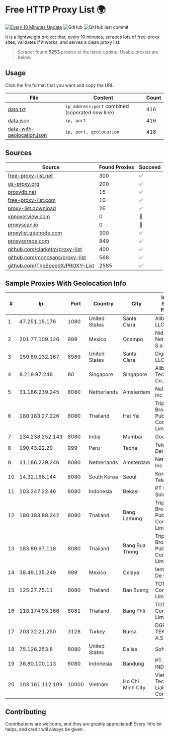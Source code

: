 
# Free HTTP Proxy List 🌍

[![Every 10 Minutes Update](https://github.com/mertguvencli/http-proxy-list/actions/workflows/main.yml/badge.svg?branch=main)](https://github.com/mertguvencli/http-proxy-list/actions/workflows/main.yml)
![GitHub](https://img.shields.io/github/license/mertguvencli/http-proxy-list)
![GitHub last commit](https://img.shields.io/github/last-commit/mertguvencli/http-proxy-list)

It is a lightweight project that, every 10 minutes, scrapes lots of free-proxy sites, validates if it works, and serves a clean proxy list.


> Scraper found **5253** proxies at the latest update. Usable proxies are below.

## Usage

Click the file format that you want and copy the URL.


|File|Content|Count|
|----|-------|-----|
|[data.txt](https://raw.githubusercontent.com/mertguvencli/http-proxy-list/main/proxy-list/data.txt)|`ip_address:port` combined (seperated new line)|416|
|[data.json](https://raw.githubusercontent.com/mertguvencli/http-proxy-list/main/proxy-list/data.json)|`ip, port`|416|
|[data-with-geolocation.json](https://raw.githubusercontent.com/mertguvencli/http-proxy-list/main/proxy-list/data-with-geolocation.json)|`ip, port, geolocation`|416|

## Sources

|Source|Found Proxies|Succeed|
|------|-------------|-------|
|[free-proxy-list.net](https://free-proxy-list.net)|300|✅|
|[us-proxy.org](https://www.us-proxy.org)|200|✅|
|[proxydb.net](http://proxydb.net)|15|✅|
|[free-proxy-list.com](https://free-proxy-list.com/?page=&port=&type%5B%5D=http&type%5B%5D=https&up_time=0&search=Search)|10|✅|
|[proxy-list.download](https://www.proxy-list.download/HTTP)|26|✅|
|[vpnoverview.com](https://vpnoverview.com/privacy/anonymous-browsing/free-proxy-servers)|0|🚫|
|[proxyscan.io](https://www.proxyscan.io)|0|🚫|
|[proxylist.geonode.com](https://proxylist.geonode.com/api/proxy-list?limit=300&page=1&sort_by=lastChecked&sort_type=desc&protocols=http,https)|300|✅|
|[proxyscrape.com](https://api.proxyscrape.com/v2/?request=displayproxies&protocol=http&timeout=10000&country=all&ssl=all&anonymity=all)|849|✅|
|[github.com/clarketm/proxy-list](https://raw.githubusercontent.com/clarketm/proxy-list/master/proxy-list-raw.txt)|400|✅|
|[github.com/monosans/proxy-list](https://raw.githubusercontent.com/monosans/proxy-list/main/proxies/http.txt)|568|✅|
|[github.com/TheSpeedX/PROXY-List](https://raw.githubusercontent.com/TheSpeedX/PROXY-List/master/http.txt)|2585|✅|


## Sample Proxies With Geolocation Info

|#|Ip|Port|Country|City|Internet Service Provider|
|-|--|----|-------|----|-------------------------|
|1|47.251.15.176|1080|United States|Santa Clara|Alibaba.com LLC|
|2|201.77.109.126|999|Mexico|Ocampo|Nidix Networks S.a. De C.V.|
|3|159.89.132.167|8989|United States|Santa Clara|DigitalOcean, LLC|
|4|8.219.97.248|80|Singapore|Singapore|Alibaba (US) Technology Co., Ltd.|
|5|31.186.239.245|8080|Netherlands|Amsterdam|NetSkope Inc|
|6|180.183.27.226|8080|Thailand|Hat Yai|Triple T Broadband Public Company Limited|
|7|134.238.252.143|8080|India|Mumbai|Google LLC|
|8|190.43.92.20|999|Peru|Tacna|Telefonica Del Peru|
|9|31.186.239.246|8080|Netherlands|Amsterdam|NetSkope Inc|
|10|14.32.188.144|8080|South Korea|Seoul|Korea Telecom|
|11|103.247.22.46|8080|Indonesia|Bekasi|PT wifian Solution|
|12|180.183.88.242|8080|Thailand|Bang Lamung|Triple T Broadband Public Company Limited|
|13|183.89.97.118|8080|Thailand|Bang Bua Thong|Triple T Broadband Public Company Limited|
|14|38.49.135.249|999|Mexico|Celaya|Ientc S De RL De CV|
|15|125.27.75.11|8080|Thailand|Ban Bueng|TOT Public Company Limited|
|16|118.174.93.166|8081|Thailand|Bang Phli|TOT Public Company Limited|
|17|203.32.21.250|3128|Turkey|Bursa|DGN TEKNOLOJI A.S.|
|18|75.126.253.8|8080|United States|Dallas|SoftLayer|
|19|36.80.100.113|8080|Indonesia|Bandung|PT. TELKOM INDONESIA|
|20|103.161.112.109|10000|Vietnam|Ho Chi Minh City|Viet Digital Technology Liability Company|



## Contributing

Contributions are welcome, and they are greatly appreciated! Every
little bit helps, and credit will always be given.

